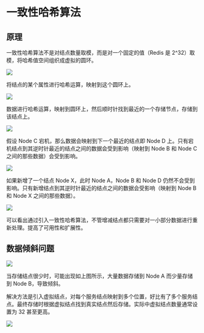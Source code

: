 # 一致性哈希算法

## 原理

一致性哈希算法不是对结点数量取模，而是对一个固定的值（Redis 是 2^32）取模，将哈希值空间组织成虚拟的圆环。

![](_v_images/20190724143130202_20664.png)

将结点的某个属性进行哈希运算，映射到这个圆环上。

![](_v_images/20190724143228068_23476.png)

数据进行哈希运算，映射到圆环上，然后顺时针找到最近的一个存储节点，存储到该结点上。

![](_v_images/20190724143407625_7286.png)

假设 Node C 宕机，那么数据会映射到下一个最近的结点即 Node D 上。只有宕机结点到其逆时针最近的结点之间的数据会受到影响（映射到 Node B 和 Node C 之间的那些数据）会受到影响。

![](_v_images/20190724143503503_14019.png)

如果新增了一个结点 Node X，此时 Node A，Node B 和 Node D 仍然不会受到影响。只有新增结点到其逆时针最近的结点之间的数据会受影响（映射到 Node B 和 Node X 之间的那些数据）。

![](_v_images/20190724143714209_3349.png)

可以看出通过引入一致性哈希算法，不管增减结点都只需要对一小部分数据进行重新处理。提高了可用性和扩展性。

## 数据倾斜问题

![](_v_images/20190724144133834_10655.png)

当存储结点很少时，可能出现如上图所示，大量数据存储到 Node A 而少量存储到 Node B，导致倾斜。

解决方法是引入虚拟结点，对每个服务结点映射到多个位置，好比有了多个服务结点。最终存储时根据虚拟结点找到真实结点然后存储。实际中虚拟结点数量通常设置为 32 甚至更高。

![](_v_images/20190724144242343_2029.png)
